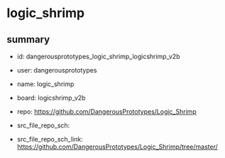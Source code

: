 # logic_shrimp
 
## summary 
* id: dangerousprototypes_logic_shrimp_logicshrimp_v2b
* user: dangerousprototypes
* name: logic_shrimp
* board: logicshrimp_v2b
* repo: https://github.com/DangerousPrototypes/Logic_Shrimp



* src_file_repo_sch: 
* src_file_repo_sch_link: https://github.com/DangerousPrototypes/Logic_Shrimp/tree/master/






